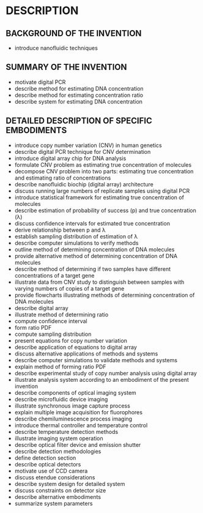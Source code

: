# DESCRIPTION

## BACKGROUND OF THE INVENTION

- introduce nanofluidic techniques

## SUMMARY OF THE INVENTION

- motivate digital PCR
- describe method for estimating DNA concentration
- describe method for estimating concentration ratio
- describe system for estimating DNA concentration

## DETAILED DESCRIPTION OF SPECIFIC EMBODIMENTS

- introduce copy number variation (CNV) in human genetics
- describe digital PCR technique for CNV determination
- introduce digital array chip for DNA analysis
- formulate CNV problem as estimating true concentration of molecules
- decompose CNV problem into two parts: estimating true concentration and estimating ratio of concentrations
- describe nanofluidic biochip (digital array) architecture
- discuss running large numbers of replicate samples using digital PCR
- introduce statistical framework for estimating true concentration of molecules
- describe estimation of probability of success (p) and true concentration (λ)
- discuss confidence intervals for estimated true concentration
- derive relationship between p and λ
- establish sampling distribution of estimation of λ
- describe computer simulations to verify methods
- outline method of determining concentration of DNA molecules
- provide alternative method of determining concentration of DNA molecules
- describe method of determining if two samples have different concentrations of a target gene
- illustrate data from CNV study to distinguish between samples with varying numbers of copies of a target gene
- provide flowcharts illustrating methods of determining concentration of DNA molecules
- describe digital array
- illustrate method of determining ratio
- compute confidence interval
- form ratio PDF
- compute sampling distribution
- present equations for copy number variation
- describe application of equations to digital array
- discuss alternative applications of methods and systems
- describe computer simulations to validate methods and systems
- explain method of forming ratio PDF
- describe experimental study of copy number analysis using digital array
- illustrate analysis system according to an embodiment of the present invention
- describe components of optical imaging system
- describe microfluidic device imaging
- illustrate synchronous image capture process
- explain multiple image acquisition for fluorophores
- describe chemiluminescence process imaging
- introduce thermal controller and temperature control
- describe temperature detection methods
- illustrate imaging system operation
- describe optical filter device and emission shutter
- describe detection methodologies
- define detection section
- describe optical detectors
- motivate use of CCD camera
- discuss etendue considerations
- describe system design for detailed system
- discuss constraints on detector size
- describe alternative embodiments
- summarize system parameters

